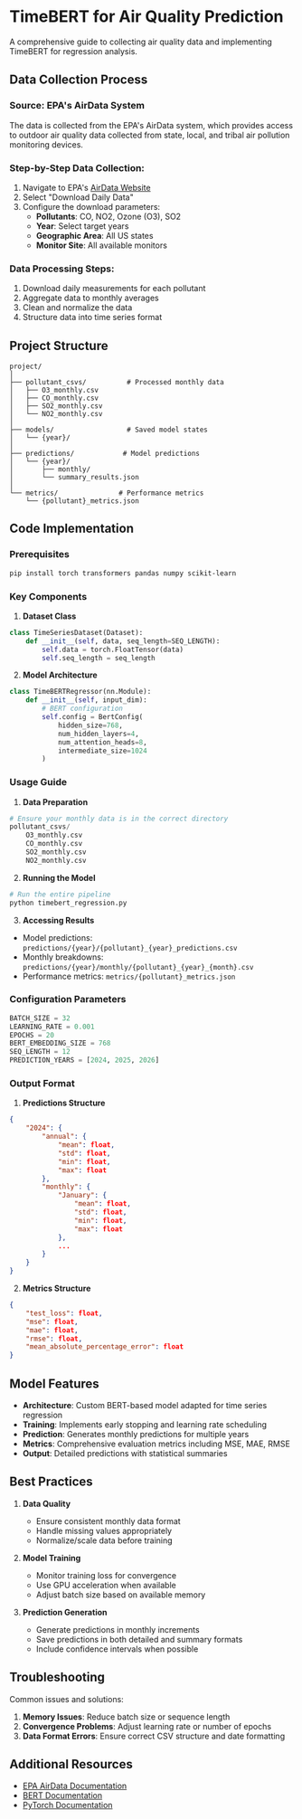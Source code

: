 # TimeBERT for Air Quality Prediction
A comprehensive guide to collecting air quality data and implementing TimeBERT for regression analysis.

## Data Collection Process

### Source: EPA's AirData System
The data is collected from the EPA's AirData system, which provides access to outdoor air quality data collected from state, local, and tribal air pollution monitoring devices.

### Step-by-Step Data Collection:
1. Navigate to EPA's [AirData Website](https://www.epa.gov/outdoor-air-quality-data)
2. Select "Download Daily Data"
3. Configure the download parameters:
   - **Pollutants**: CO, NO2, Ozone (O3), SO2
   - **Year**: Select target years
   - **Geographic Area**: All US states
   - **Monitor Site**: All available monitors

### Data Processing Steps:
1. Download daily measurements for each pollutant
2. Aggregate data to monthly averages
3. Clean and normalize the data
4. Structure data into time series format

## Project Structure
```
project/
│
├── pollutant_csvs/          # Processed monthly data
│   ├── O3_monthly.csv
│   ├── CO_monthly.csv
│   ├── SO2_monthly.csv
│   └── NO2_monthly.csv
│
├── models/                  # Saved model states
│   └── {year}/
│
├── predictions/            # Model predictions
│   └── {year}/
│       ├── monthly/
│       └── summary_results.json
│
└── metrics/               # Performance metrics
    └── {pollutant}_metrics.json
```

## Code Implementation

### Prerequisites
```bash
pip install torch transformers pandas numpy scikit-learn
```

### Key Components

1. **Dataset Class**
```python
class TimeSeriesDataset(Dataset):
    def __init__(self, data, seq_length=SEQ_LENGTH):
        self.data = torch.FloatTensor(data)
        self.seq_length = seq_length
```

2. **Model Architecture**
```python
class TimeBERTRegressor(nn.Module):
    def __init__(self, input_dim):
        # BERT configuration
        self.config = BertConfig(
            hidden_size=768,
            num_hidden_layers=4,
            num_attention_heads=8,
            intermediate_size=1024
        )
```

### Usage Guide

1. **Data Preparation**
```python
# Ensure your monthly data is in the correct directory
pollutant_csvs/
    O3_monthly.csv
    CO_monthly.csv
    SO2_monthly.csv
    NO2_monthly.csv
```

2. **Running the Model**
```python
# Run the entire pipeline
python timebert_regression.py
```

3. **Accessing Results**
- Model predictions: `predictions/{year}/{pollutant}_{year}_predictions.csv`
- Monthly breakdowns: `predictions/{year}/monthly/{pollutant}_{year}_{month}.csv`
- Performance metrics: `metrics/{pollutant}_metrics.json`

### Configuration Parameters
```python
BATCH_SIZE = 32
LEARNING_RATE = 0.001
EPOCHS = 20
BERT_EMBEDDING_SIZE = 768
SEQ_LENGTH = 12
PREDICTION_YEARS = [2024, 2025, 2026]
```

### Output Format

1. **Predictions Structure**
```json
{
    "2024": {
        "annual": {
            "mean": float,
            "std": float,
            "min": float,
            "max": float
        },
        "monthly": {
            "January": {
                "mean": float,
                "std": float,
                "min": float,
                "max": float
            },
            ...
        }
    }
}
```

2. **Metrics Structure**
```json
{
    "test_loss": float,
    "mse": float,
    "mae": float,
    "rmse": float,
    "mean_absolute_percentage_error": float
}
```

## Model Features

- **Architecture**: Custom BERT-based model adapted for time series regression
- **Training**: Implements early stopping and learning rate scheduling
- **Prediction**: Generates monthly predictions for multiple years
- **Metrics**: Comprehensive evaluation metrics including MSE, MAE, RMSE
- **Output**: Detailed predictions with statistical summaries

## Best Practices

1. **Data Quality**
   - Ensure consistent monthly data format
   - Handle missing values appropriately
   - Normalize/scale data before training

2. **Model Training**
   - Monitor training loss for convergence
   - Use GPU acceleration when available
   - Adjust batch size based on available memory

3. **Prediction Generation**
   - Generate predictions in monthly increments
   - Save predictions in both detailed and summary formats
   - Include confidence intervals when possible

## Troubleshooting

Common issues and solutions:
1. **Memory Issues**: Reduce batch size or sequence length
2. **Convergence Problems**: Adjust learning rate or number of epochs
3. **Data Format Errors**: Ensure correct CSV structure and date formatting

## Additional Resources

- [EPA AirData Documentation](https://www.epa.gov/outdoor-air-quality-data)
- [BERT Documentation](https://huggingface.co/docs/transformers/model_doc/bert)
- [PyTorch Documentation](https://pytorch.org/docs/stable/index.html)